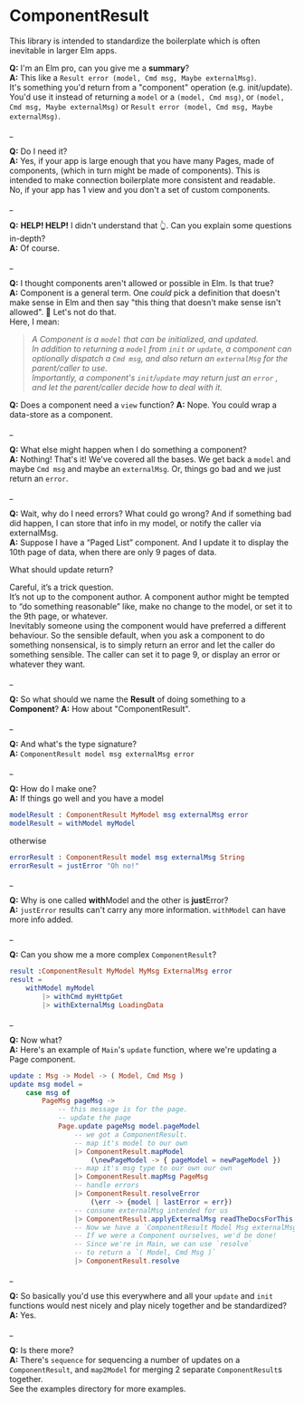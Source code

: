 # ComponentResult

This library is intended to standardize the boilerplate which is often inevitable in
larger Elm apps.



**Q:** I'm an Elm pro, can you give me a **summary**?  
**A:** This like a `Result error (model, Cmd msg, Maybe externalMsg)`.  
It's something you'd return from a "component" operation (e.g. init/update).  
You'd use it instead of returning a `model` or a `(model, Cmd msg)`, or `(model, Cmd msg, Maybe externalMsg)` or `Result error (model, Cmd msg, Maybe externalMsg)`.

  _  

**Q:** Do I need it?  
**A:** Yes, if your app is large enough that you have many Pages, made of components, (which in turn might be made of components). This is intended to make connection boilerplate more
consistent and readable.  
No, if your app has 1 view and you don't a set of custom components.

  _  


**Q:** **HELP! HELP!** I didn't understand that 👆. Can you explain some questions in-depth?  
**A:** Of course.

  _  

**Q:** I thought components aren't allowed or possible in Elm. Is that true?  
**A:** Component is a general term. One _could_ pick a definition that doesn't make sense in Elm
and then say "this thing that doesn't make sense isn't allowed". 🤔 Let's not do that.  
Here, I mean:  
> _A Component is a `model` that can be initialized, and updated.  
In addition to returning a `model` from `init` or `update`, a component can optionally dispatch a `Cmd msg`, and also return an `externalMsg` for the parent/caller to use.   
Importantly, a component's `init`/`update` may return just an `error` , and let the parent/caller decide how to deal with it._

**Q:** Does a component need a `view` function?
**A:** Nope. You could wrap a data-store as a component.

  _  

**Q:** What else might happen when I do something a component?  
**A:** Nothing! That's it! We've covered all the bases. We get back a `model` and maybe `Cmd msg` and
maybe an `externalMsg`. Or, things go bad and we just return an `error`.

_  

**Q:** Wait, why do I need errors? What could go wrong? And if something bad did happen, I can store that info in my model, or notify the caller via externalMsg.  
**A:** Suppose I have a “Paged List” component. And I update it to display the 10th page of data, when there are only 9 pages of data.

What should update return?

Careful, it’s a trick question.  
It’s not up to the component author. A component author might be tempted to “do something reasonable” like, make no change to the model, or set it to the 9th page, or whatever.  
Inevitably someone using the component would have preferred a different behaviour.
So the sensible default, when you ask a component to do something nonsensical, is to simply return an error and let the caller do something sensible. The caller can set it to page 9, or display an error or whatever they want.

  _  

**Q:** So what should we name the **Result**  of doing something to a **Component**?
**A:** How about "ComponentResult".

  _  

**Q:** And what's the type signature?  
**A:** `ComponentResult model msg externalMsg error`

  _

**Q:** How do I make one?  
**A:** If things go well and you have a model
```elm
modelResult : ComponentResult MyModel msg externalMsg error
modelResult = withModel myModel
```
otherwise
```elm
errorResult : ComponentResult model msg externalMsg String
errorResult = justError "Oh no!"
```

  _  

**Q:** Why is one called **with**Model and the other is **just**Error?  
**A:** `justError` results can't carry any more information. `withModel` can have more info added.

  _  


**Q:** Can you show me a more complex `ComponentResult`?
```elm
result :ComponentResult MyModel MyMsg ExternalMsg error
result =
    withModel myModel
        |> withCmd myHttpGet
        |> withExternalMsg LoadingData
```

  _  

**Q:** Now what?  
**A:** Here's an example of `Main`'s `update` function, where we're updating a Page component.
```elm
update : Msg -> Model -> ( Model, Cmd Msg )
update msg model =
    case msg of
        PageMsg pageMsg ->
            -- this message is for the page.
            -- update the page
            Page.update pageMsg model.pageModel
                -- we got a ComponentResult.
                -- map it's model to our own
                |> ComponentResult.mapModel
                    (\newPageModel -> { pageModel = newPageModel })
                -- map it's msg type to our own our own
                |> ComponentResult.mapMsg PageMsg
                -- handle errors
                |> ComponentResult.resolveError
                    (\err -> {model | lastError = err})
                -- consume externalMsg intended for us
                |> ComponentResult.applyExternalMsg readTheDocsForThis
                -- Now we have a `ComponentResult Model Msg externalMsg err`
                -- If we were a Component ourselves, we'd be done!
                -- Since we're in Main, we can use `resolve`
                -- to return a `( Model, Cmd Msg )`
                |> ComponentResult.resolve
```  


  _  

**Q:** So basically you'd use this everywhere and all your `update` and `init` functions
would nest nicely and play nicely together and be standardized?  
**A:** Yes.

  _  

**Q:** Is there more?  
**A:** There's `sequence` for sequencing a number of updates on a `ComponentResult`, and `map2Model`
for merging 2 separate `ComponentResult`s together.   
See the examples directory for more examples.
